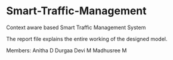 # Smart-Traffic-Management
Context aware based Smart Traffic Management System

The report file explains the entire working of the designed model.

Members:
 Anitha D
 Durgaa Devi M
 Madhusree M